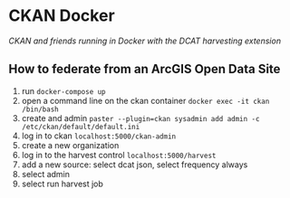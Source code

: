 # CKAN Docker

*CKAN and friends running in Docker with the DCAT harvesting extension*

## How to federate from an ArcGIS Open Data Site

1. run `docker-compose up`
2. open a command line on the ckan container `docker exec -it ckan /bin/bash`
3. create and admin `paster --plugin=ckan sysadmin add admin -c /etc/ckan/default/default.ini`
4. log in to ckan `localhost:5000/ckan-admin`
5. create a new organization
6. log in to the harvest control `localhost:5000/harvest`
7. add a new source: select dcat json, select frequency always
8. select admin
9. select run harvest job
